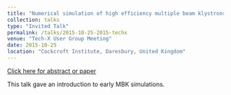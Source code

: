```yaml
---
title: "Numerical simulation of high efficiency multiple beam klystrons"
collection: talks
type: "Invited Talk"
permalink: /talks/2015-10-25-2015-techx
venue: "Tech-X User Group Meeting"
date: 2015-10-25
location: "Cockcroft Institute, Daresbury, United Kingdom"
---
```


[Click here for abstract or paper](https://doi.org/10.1109/IVEC.2011.5746898)

This talk gave an introduction to early MBK simulations.
